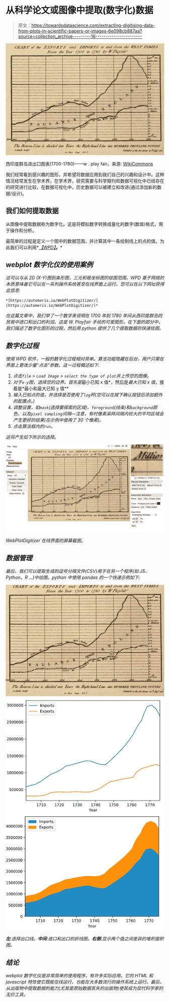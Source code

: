 # 从科学论文或图像中提取(数字化)数据

> 原文：<https://towardsdatascience.com/extracting-digitising-data-from-plots-in-scientific-papers-or-images-6e098cb887aa?source=collection_archive---------16----------------------->

![](img/0ded4b63e3020fc1d18be989df8c9469.png)

西印度群岛进出口图表(1700-1780)——w . play fair。来源: [WikiCommons](https://upload.wikimedia.org/wikipedia/commons/f/f6/1786_Playfair_-_4_Export_%26_Import_to_and_from_the_West_Indies_from_the_year_1700_to_1780.jpg)

我们经常看到感兴趣的图形，并希望将数据应用到我们自己的兴趣和设计中。这种情况经常发生在学术界，在学术界，研究需要与科学期刊和数据可视化中已经存在的研究进行比较，在数据可视化中，历史数据可以被建立和改进(通过添加新的数据/设计)。

## 我们如何提取数据

从图像中提取数据称为数字化。这是将模拟数字转换成量化的数字(数值)格式，用于操作和分析。

最简单的过程是定义一个图中的数据范围，并计算其中一条绘制线上的点的值。为此我们可以利用*[*【WPD】*](https://github.com/ankitrohatgi/WebPlotDigitizer)**。***

## *webplot 数字化仪的使用案例*

*这可以与从 2D (X-Y)图到条形图，三元和极坐标图的绘图范围。WPD 基于网络的本质意味着它可以在一系列操作系统甚至在线界面上运行。您可以在以下网址获得此信息:*

```
*[https://automeris.io/WebPlotDigitizer/](https://automeris.io/WebPlotDigitizer/)*
```

*在这篇文章中，我们举了一个数字来说明在 1700 年到 1780 年间从西印度群岛的贸易中进口和出口的利润。这是 W. Playfair 手绘的可爱图形。在下面的部分中，我们描述了数字化图形的过程，然后用 python 提供了几个提取数据的快速绘图。*

## *数字化过程*

*使用 WPD 软件，一般的数字化过程相对简单。算法功能隐藏在后台，用户只需在界面上更改少量“点击”参数。这一过程概述如下:*

1.  *点击`file` > `Load Image` > `select the type of plot`并上传您的图像。*
2.  *对于`x-y`图，选择您的边界。首先是*最小已知 x 值*，然后是*最大已知 x 值*，接着是*最小和最大已知 y 值**
3.  *输入已知点的值，并选择是否使用了`log`秤(您可以在按下确认按钮后添加额外的配置点。)*
4.  *调整设置，如`mask`(选择要探索的区域)、`foreground`(线条)和`background`颜色，以及`pixel sampling`间隔—注意，有时像素采样间隔内较大的平均区域会产生更好的结果(在示例中使用了 30 个像素)。*
5.  *点击算法框内的`run`。*

*这将产生如下所示的选择。*

*![](img/c26f7950f3ec231052a7b9589fedf0db.png)*

*WebPlotDigitizer 在线界面的屏幕截图。*

## *数据管理*

*最后，我们可以提取生成的逗号分隔文件(CSV)用于在另一个程序(如 JS、Python、R …)中绘图。python 中使用 pandas 的一个快速示例如下:*

*![](img/49a7291cf614a2ec9c7076f73ba5d2fc.png)**![](img/b7ce2389b0b8a8f1f6d9b2133fe3d2e0.png)**![](img/f4fc6371a54323df17335d31e40ddcd5.png)*

***左**:选择出口线。**中间**:进口和出口的折线图。**右侧**:显示两个值之间差异的堆积面积图。*

## ***结论***

*webplot 数字化仪是非常简单的使用程序，有许多实际应用。它的 HTML 和 javascript 特性使它既能在线运行，也能在大多数流行的操作系统上运行。最后，从出版物中提取数据的能力(尤其是原始数据丢失的出版物)使其成为现代科学家的无价工具。*
